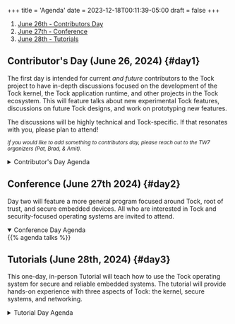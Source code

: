 +++
title = 'Agenda'
date = 2023-12-18T00:11:39-05:00
draft = false
+++

1. [June 26th - Contributors Day](#day1)
2. [June 27th - Conference](#day2)
3. [June 28th - Tutorials](#day3)


## Contributor's Day (June 26, 2024) {#day1}

The first day is intended for current _and future_ contributors to the Tock
project to have in-depth discussions focused on the development of the Tock
kernel, the Tock application runtime, and other projects in the Tock ecosystem.
This will feature talks about new experimental Tock features, discussions on
future Tock designs, and work on prototyping new features.

The discussions will be highly technical and Tock-specific. If that resonates
with you, please plan to attend!

<small>_If you would like to add something to contributors day, please reach
out to the TW7 organizers (Pat, Brad, & Amit)._</small>

<details>
  <summary>Contributor's Day Agenda</summary>
{{% agenda discussions %}}
</details>



## Conference (June 27th 2024) {#day2}

Day two will feature a more general program focused around Tock, root of trust,
and secure embedded devices. All who are interested in Tock and security-focused
operating systems are invited to attend.

<details open>
  <summary>Conference Day Agenda</summary>
{{% agenda talks %}}
</details>



## Tutorials (June 28th, 2024) {#day3}

This one-day, in-person Tutorial will teach how to use the Tock operating
system for secure and reliable embedded systems. The tutorial will provide
hands-on experience with three aspects of Tock: the kernel, secure systems,
and networking.

<details>
  <summary>Tutorial Day Agenda</summary>
<table>
  <tr>
    <th></th>
    <th>Joint<br/>
    <small>(Livestreamed to both rooms)</small></th>
    <th>Security Track (1242)</th>
    <th>Networking Track (1202)</th>
  </tr>
  <tr>
    <td>8:10</td>
    <td><i>Continental Breakfast (1244)</i></td>
  </tr>
  <tr>
    <td>9:00</td>
    <td colspan="3">Welcome & Tock Introduction</td>
  </tr>
  <tr>
    <td>9:10</td>
    <td></td>
    <td>Computer Setup</td>
    <td>Computer Setup</td>
  </tr>
  <tr>
    <td>9:50</td>
    <td><i>Coffee Break (1244)</i></td>
  </tr>
  <tr>
    <td>10:00</td>
    <td></td>
    <td>Secure Element</td>
    <td>Thread Networking</td>
  </tr>
  <tr>
    <td>12:00</td>
    <td><i>Lunch Break (1244/Courtyard)</i></td>
  </tr>
  <tr>
    <td>13:00</td>
    <td></td>
    <td>Encapsulated Functions</td>
    <td>Remote Update</td>
  </tr>
  <tr>
    <td>14:30</td>
    <td><i>Coffee Break (1244)</i></td>
  </tr>
  <tr>
    <td>14:45</td>
    <td></td>
    <td>App signing</td>
    <td>Device discovery</td>
  </tr>
  <tr>
    <td>16:15</td>
    <td colspan="3">Wrap-up and next steps</td>
  </tr>
  <tr>
    <td>16:30</td>
    <td class="break" colspan="3"><i>Event ends — See you next year!</i></td>
  </tr>
</table>
</details>
